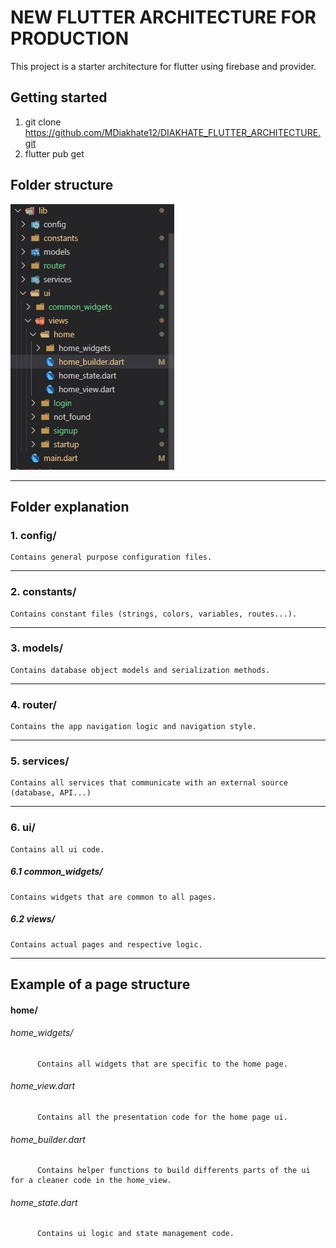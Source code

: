 # NEW FLUTTER ARCHITECTURE FOR PRODUCTION
This project is a starter architecture for flutter using firebase and provider. 
## Getting started 
1. git clone https://github.com/MDiakhate12/DIAKHATE_FLUTTER_ARCHITECTURE.git
2. flutter pub get 
## Folder structure
![Image of Folder Structure](https://github.com/MDiakhate12/DIAKHATE_FLUTTER_ARCHITECTURE/blob/master/tree.jpg)
***
## Folder explanation

  ### 1. config/
    Contains general purpose configuration files.
  *** 
  ### 2. constants/
    Contains constant files (strings, colors, variables, routes...).
  *** 
  ### 3. models/
    Contains database object models and serialization methods. 
  *** 
  ### 4. router/
    Contains the app navigation logic and navigation style.
  *** 
  ### 5. services/
    Contains all services that communicate with an external source (database, API...)
  *** 
  ### 6. ui/
    Contains all ui code. 
   ##### 6.1 common_widgets/
    Contains widgets that are common to all pages.
    
   ##### 6.2 views/
    Contains actual pages and respective logic.
  ***
## Example of a page structure

   #### home/
   ###### home_widgets/
          Contains all widgets that are specific to the home page.
   ###### home_view.dart
          Contains all the presentation code for the home page ui.
   ###### home_builder.dart
          Contains helper functions to build differents parts of the ui for a cleaner code in the home_view.
   ###### home_state.dart
          Contains ui logic and state management code.
